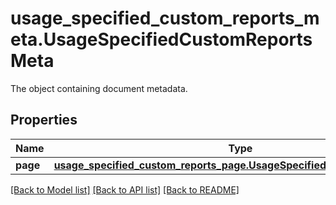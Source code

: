 # usage_specified_custom_reports_meta.UsageSpecifiedCustomReportsMeta

The object containing document metadata.
## Properties
Name | Type | Description | Notes
------------ | ------------- | ------------- | -------------
**page** | [**usage_specified_custom_reports_page.UsageSpecifiedCustomReportsPage**](UsageSpecifiedCustomReportsPage.md) |  | [optional] 

[[Back to Model list]](README.md#documentation-for-models) [[Back to API list]](README.md#documentation-for-api-endpoints) [[Back to README]](README.md)


